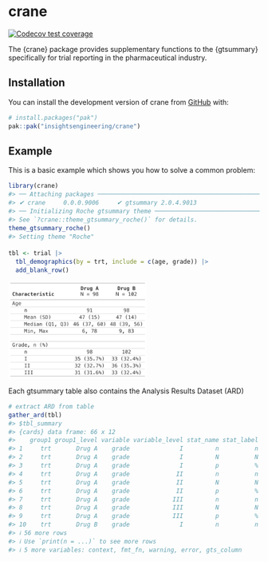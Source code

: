 
<!-- README.md is generated from README.Rmd. Please edit that file -->

# crane

<!-- badges: start -->

[![Codecov test
coverage](https://codecov.io/gh/insightsengineering/crane/graph/badge.svg)](https://app.codecov.io/gh/insightsengineering/crane)
<!-- badges: end -->

The {crane} package provides supplementary functions to the {gtsummary}
specifically for trial reporting in the pharmaceutical industry.

## Installation

You can install the development version of crane from
[GitHub](https://github.com/) with:

``` r
# install.packages("pak")
pak::pak("insightsengineering/crane")
```

## Example

This is a basic example which shows you how to solve a common problem:

``` r
library(crane)
#> ── Attaching packages ──────────────────────────────────────────────────────────
#> ✔ crane     0.0.0.9006     ✔ gtsummary 2.0.4.9013
#> ── Initializing Roche gtsummary theme ──────────────────────────────────────────
#> See `?crane::theme_gtsummary_roche()` for details.
theme_gtsummary_roche()
#> Setting theme "Roche"

tbl <- trial |>
  tbl_demographics(by = trt, include = c(age, grade)) |>
  add_blank_row()
```

<img src="man/figures/README-tbl_print_simple-1.png" width="55%" />

Each gtsummary table also contains the Analysis Results Dataset (ARD)

``` r
# extract ARD from table
gather_ard(tbl)
#> $tbl_summary
#> {cards} data frame: 66 x 12
#>    group1 group1_level variable variable_level stat_name stat_label  stat
#> 1     trt       Drug A    grade              I         n          n    35
#> 2     trt       Drug A    grade              I         N          N    98
#> 3     trt       Drug A    grade              I         p          % 0.357
#> 4     trt       Drug A    grade             II         n          n    32
#> 5     trt       Drug A    grade             II         N          N    98
#> 6     trt       Drug A    grade             II         p          % 0.327
#> 7     trt       Drug A    grade            III         n          n    31
#> 8     trt       Drug A    grade            III         N          N    98
#> 9     trt       Drug A    grade            III         p          % 0.316
#> 10    trt       Drug B    grade              I         n          n    33
#> ℹ 56 more rows
#> ℹ Use `print(n = ...)` to see more rows
#> ℹ 5 more variables: context, fmt_fn, warning, error, gts_column
```
